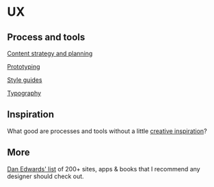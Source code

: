 # UX

## Process and tools

[Content strategy and planning](content.md)

[Prototyping](prototyping.md)

[Style guides](style-guides.md)

[Typography](typography.md)

## Inspiration

What good are processes and tools without a little [creative inspiration](inspiration.md)?

## More
[Dan Edwards' list](https://medium.com/design-ux/799d16952a56) of 200+ sites, apps & books that I recommend any designer should check out.

